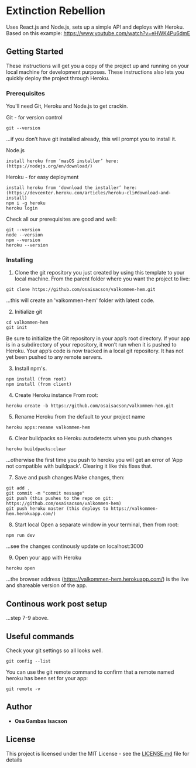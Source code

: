 # Extinction Rebellion

Uses React.js and Node.js, sets up a simple API and deploys with Heroku.
Based on this example: https://www.youtube.com/watch?v=eHWK4Pu6dmE


## Getting Started

These instructions will get you a copy of the project up and running on your local machine for development purposes. These instructions also  lets you quickly deploy the project through Heroku.

### Prerequisites

You'll need Git, Heroku and Node.js to get crackin.


Git - for version control

```
git --version
```
...if you don’t have git installed already, this will prompt you to install it.


Node.js
```
install heroku from ‘masOS installer’ here: (https://nodejs.org/en/download/)
```

Heroku - for easy deployment
```
install heroku from ‘download the installer’ here: (https://devcenter.heroku.com/articles/heroku-cli#download-and-install)
npm i -g heroku
heroku login
```

Check all our prerequisites are good and well:
```
git --version
node --version
npm --version
heroku --version
```

### Installing

1. Clone the git repository you just created by using this template to your local machine.
From the parent folder where you want the project to live:

```
git clone https://github.com/osaisacson/valkommen-hem.git
```
...this will create an 'valkommen-hem' folder with latest code.


2. Initialize git

```
cd valkommen-hem
git init
```
Be sure to initialize the Git repository in your app’s root directory. If your app is in a subdirectory of your repository, it won’t run when it is pushed to Heroku.
Your app’s code is now tracked in a local git repository. It has not yet been pushed to any remote servers.


3. Install npm's.

```
npm install (from root)
npm install (from client)
```


4. Create Heroku instance
From root:
```
heroku create -b https://github.com/osaisacson/valkommen-hem.git
```


5. Rename Heroku from the default to your project name
```
heroku apps:rename valkommen-hem
```


6. Clear buildpacks so Heroku autodetects when you push changes
```
heroku buildpacks:clear
```
...otherwise the first time you push to heroku you will get an error of 'App not compatible with buildpack'. Clearing it like this fixes that.


7. Save and push changes
Make changes, then:
```
git add .
git commit -m "commit message"
git push (this pushes to the repo on git: https://github.com/osaisacson/valkommen-hem)
git push heroku master (this deploys to https://valkommen-hem.herokuapp.com/)
```


8. Start local
Open a separate window in your terminal, then from root:
```
npm run dev
```
...see the changes continously update on localhost:3000


9. Open your app with Heroku
```
heroku open
```
...the browser address (https://valkommen-hem.herokuapp.com/) is the live and shareable version of the app.


## Continous work post setup
 ...step 7-9 above.


## Useful commands

Check your git settings so all looks well.

```
git config --list
```

You can use the git remote command to confirm that a remote named heroku has been set for your app:

```
git remote -v
```


## Author

* **Osa Gambas Isacson**


## License

This project is licensed under the MIT License - see the [LICENSE.md](LICENSE.md) file for details
